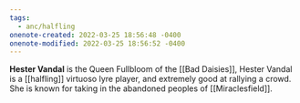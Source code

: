 ```yaml
---
tags:
  - anc/halfling
onenote-created: 2022-03-25 18:56:48 -0400
onenote-modified: 2022-03-25 18:56:52 -0400
---
```

**Hester Vandal** is the Queen Fullbloom of the [[Bad Daisies]], Hester Vandal is a [[halfling]] virtuoso lyre player, and extremely good at rallying a crowd. She is known for taking in the abandoned peoples of [[Miraclesfield]].
